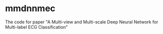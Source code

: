 # mmdnnmec
The code for paper "A Multi-view and Multi-scale Deep Neural Network for Multi-label ECG Classification"
